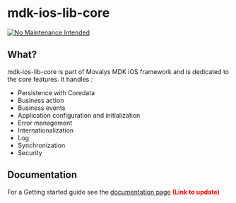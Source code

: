 # mdk-ios-lib-core
[![No Maintenance Intended](http://unmaintained.tech/badge.svg)](http://unmaintained.tech/)

## What?

mdk-ios-lib-core is part of Movalys MDK iOS framework and is dedicated to the core features.
It handles :
* Persistence with Coredata
* Business action
* Business events
* Application configuration and initialization
* Error management
* Internationalization
* Log
* Synchronization
* Security

## Documentation

For a Getting started guide see the [documentation page] <b><font color='red' >(Link to update)</font></b>

[documentation page]:http://movalys.org
